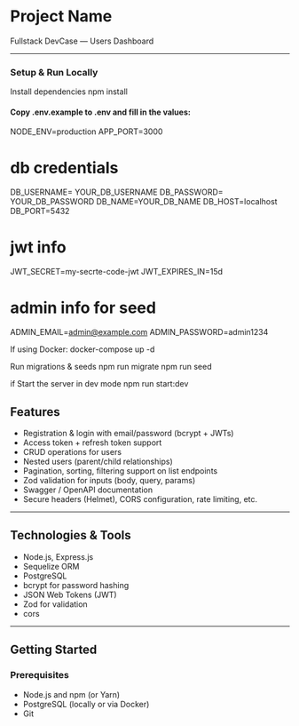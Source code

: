 # Project Name

Fullstack DevCase — Users Dashboard

---

### Setup & Run Locally

Install dependencies
npm install

#### Copy .env.example to .env and fill in the values:
NODE_ENV=production
APP_PORT=3000

# db credentials
DB_USERNAME= YOUR_DB_USERNAME
DB_PASSWORD= YOUR_DB_PASSWORD
DB_NAME=YOUR_DB_NAME
DB_HOST=localhost
DB_PORT=5432


# jwt info
JWT_SECRET=my-secrte-code-jwt
JWT_EXPIRES_IN=15d

# admin info for seed
ADMIN_EMAIL=admin@example.com
ADMIN_PASSWORD=admin1234


If using Docker:
docker-compose up -d


Run migrations & seeds
npm run migrate
npm run seed


if Start the server in dev mode
npm run start:dev

## Features

- Registration & login with email/password (bcrypt + JWTs)  
- Access token + refresh token support  
- CRUD operations for users  
- Nested users (parent/child relationships)  
- Pagination, sorting, filtering support on list endpoints  
- Zod validation for inputs (body, query, params)  
- Swagger / OpenAPI documentation  
- Secure headers (Helmet), CORS configuration, rate limiting, etc.

---

## Technologies & Tools

- Node.js, Express.js  
- Sequelize ORM  
- PostgreSQL  
- bcrypt for password hashing  
- JSON Web Tokens (JWT)  
- Zod for validation  
- cors 

---

## Getting Started

### Prerequisites

- Node.js and npm (or Yarn)  
- PostgreSQL (locally or via Docker)  
- Git  



